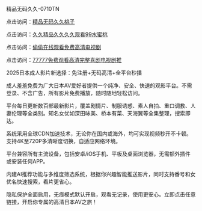 精品无码久久-0710TN

点击访问：<a href="https://heiliaowt0d7p.pages.dev">精品无码久久桃子</a>

点击访问：<a href="https://heiliaozj3tjd.pages.dev">久久精品久久久久观看99水蜜桃</a>

点击访问：<a href="https://heiliao2dmwwy.pages.dev">偷偷在线观看免费高清电视剧</a>

点击访问：<a href="https://heiliaoll4qsx.pages.dev">77777免费观看高清完整喜剧电视剧推</a>

2025日本成人影片新选择：免注册+无码高清+全平台秒播

成人羞羞免费为广大日本AV爱好者提供一个纯净、安全、快速的观影平台。不需登录、不含广告，所有影片免费播放，随时随地轻松访问。

平台每日更新数百部最新影片，覆盖剧情片、制服诱惑、素人自拍、重口调教、人妻伦理等全类别。知名女优如深田咏美、桥本有菜、天海翼等全集整理，搜索即达。

系统采用全球CDN加速技术，无论你在国内或海外，均可实现视频秒开不卡顿。支持4K至720P多清晰度切换，自适应网络环境。

平台兼容所有主流设备，包括安卓/iOS手机、平板及桌面浏览器，无需额外插件或安装任何APP。

内建AI推荐功能与多维度筛选系统，根据你兴趣智能推送影片，同时支持番号和女优名快速搜索，看片更省心。

隐私保护全面启用，无痕模式默认开启，观看无记录，使用更安心。立即点击任意链接，开启你专属的高清日本AV之旅！

<span style="display:none;">[Canonical link]  (  ）</span> 
